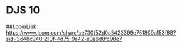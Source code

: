 # DJS 10
##LoomLink
https://www.loom.com/share/ce730f52d0a3423399e751809a153f68?sid=3d48c940-210f-4d75-9a42-a0a6d8fc98e7
